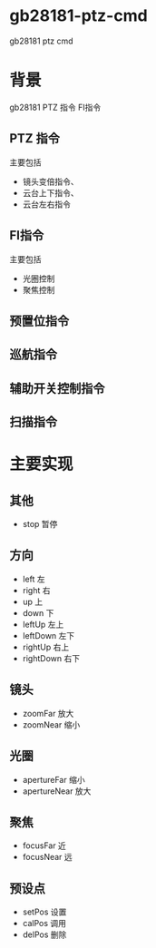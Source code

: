 # gb28181-ptz-cmd
 gb28181 ptz cmd

# 背景

gb28181 PTZ 指令 FI指令

## PTZ 指令

主要包括 
- 镜头变倍指令、
- 云台上下指令、
- 云台左右指令

## FI指令

主要包括 
- 光圈控制
- 聚焦控制

## 预置位指令

## 巡航指令

## 辅助开关控制指令


## 扫描指令


# 主要实现

## 其他
- stop 暂停

## 方向

- left 左
- right 右
- up 上
- down 下
- leftUp 左上
- leftDown 左下
- rightUp 右上
- rightDown 右下

## 镜头
- zoomFar 放大
- zoomNear 缩小

## 光圈
- apertureFar 缩小
- apertureNear 放大

## 聚焦
- focusFar 近
- focusNear 远
## 预设点

- setPos 设置
- calPos 调用
- delPos 删除
